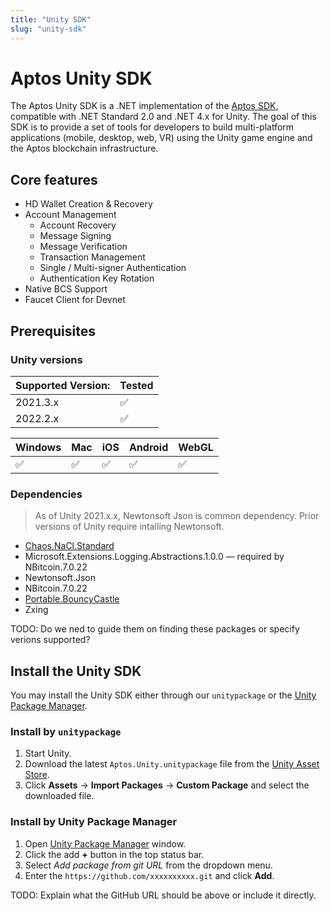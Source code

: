 ```yaml
---
title: "Unity SDK"
slug: "unity-sdk"
---
```



# Aptos Unity SDK

The Aptos Unity SDK is a .NET implementation of the [Aptos SDK](./index.md), compatible with .NET Standard 2.0 and .NET 4.x for Unity. The goal of this SDK is to provide a set of tools for developers to build multi-platform applications (mobile, desktop, web, VR) using the Unity game engine and the Aptos blockchain infrastructure.

## Core features
- HD Wallet Creation & Recovery
- Account Management
    - Account Recovery
    - Message Signing
    - Message Verification
    - Transaction Management
    - Single / Multi-signer Authentication
    - Authentication Key Rotation
- Native BCS Support
- Faucet Client for Devnet

## Prerequisites

### Unity versions
| Supported Version: | Tested |
| -- | -- |
| 2021.3.x | ✅ |
| 2022.2.x | ✅ |

| Windows | Mac  | iOS | Android | WebGL |
| -- | -- | -- | -- | -- |
| ✅ | ✅ | ✅ | ✅ | ✅ |

### Dependencies

> As of Unity 2021.x.x, Newtonsoft Json is common dependency. Prior versions of Unity require intalling Newtonsoft.

- [Chaos.NaCl.Standard](https://www.nuget.org/packages/Chaos.NaCl.Standard/)
- Microsoft.Extensions.Logging.Abstractions.1.0.0 — required by NBitcoin.7.0.22
- Newtonsoft.Json
- NBitcoin.7.0.22
- [Portable.BouncyCastle](https://www.nuget.org/packages/Portable.BouncyCastle)
- Zxing

TODO: Do we ned to guide them on finding these packages or specify verions supported?

## Install the Unity SDK

You may install the Unity SDK either through our `unitypackage` or the [Unity Package Manager](https://docs.unity3d.com/Manual/Packages.html).

### Install by `unitypackage`

1. Start Unity.
2. Download the latest `Aptos.Unity.unitypackage` file from the [Unity Asset Store](https://assetstore.unity.com/).
3. Click **Assets** → **Import Packages** → **Custom Package** and select the downloaded file.

### Install by Unity Package Manager

1. Open [Unity Package Manager](https://docs.unity3d.com/Manual/upm-ui.html) window.
2. Click the add **+** button in the top status bar.
3. Select *Add package from git URL* from the dropdown menu.
4. Enter the `https://github.com/xxxxxxxxxx.git` and click **Add**.

TODO: Explain what the GitHub URL should be above or include it directly.